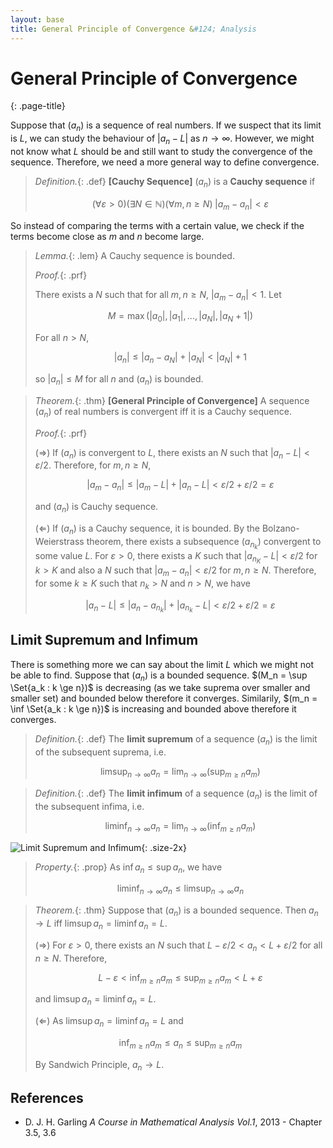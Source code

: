 ```yaml
---
layout: base
title: General Principle of Convergence &#124; Analysis
---
```


# General Principle of Convergence
{: .page-title}

Suppose that $(a_n)$ is a sequence of real numbers. If we suspect that its limit is $L$, we can study the behaviour of $\vert a_n - L \vert$ as $n \to \infty$.
However, we might not know what $L$ should be and still want to study the convergence of the sequence.
Therefore, we need a more general way to define convergence.

> *Definition.*{: .def}
> **[Cauchy Sequence]**
> $(a_n)$ is a **Cauchy sequence** if
>
> $$
  (\forall \varepsilon > 0)(\exists N \in \mathbb{N})(\forall m, n \ge N)\; |a_m - a_n| < \varepsilon
  $$

So instead of comparing the terms with a certain value, we check if the terms become close as $m$ and $n$ become large.

> *Lemma.*{: .lem}
> A Cauchy sequence is bounded.
>
> *Proof.*{: .prf}
>
> There exists a $N$ such that for all $m, n \ge N$, $\vert a_m - a_n \vert < 1$.
> Let
>
> $$
  M = \max(|a_0|, |a_1|, ..., |a_N|, |a_N + 1|)
  $$
>
> For all $n > N$,
>
> $$
  |a_n| \le |a_n - a_N| + |a_N| < |a_N| + 1
  $$
>
> so $\vert a_n \vert \le M$ for all $n$ and $(a_n)$ is bounded.

> *Theorem.*{: .thm}
> **[General Principle of Convergence]**
> A sequence $(a_n)$ of real numbers is convergent iff it is a Cauchy sequence.
>
> *Proof.*{: .prf}
>
> ($\Rightarrow$) If $(a_n)$ is convergent to $L$, there exists an $N$ such that $\vert a_n - L \vert < \varepsilon / 2$.
> Therefore, for $m, n \ge N$,
>
> $$
  |a_m - a_n| \le |a_m - L| + |a_n - L| < \varepsilon / 2 + \varepsilon / 2 = \varepsilon
  $$
>
> and $(a_n)$ is Cauchy sequence.
>
> ($\Leftarrow$) If $(a_n)$ is a Cauchy sequence, it is bounded.
> By the Bolzano-Weierstrass theorem, there exists a subsequence $(a_{n_k})$ convergent to some value $L$.
> For $\varepsilon > 0$, there exists a $K$ such that $\vert a_{n_K} - L \vert < \varepsilon / 2$ for $k > K$ and also a $N$ such that $\vert a_m - a_n \vert < \varepsilon / 2$ for $m, n \ge N$.
> Therefore, for some $k \ge K$ such that $n_k > N$ and $n > N$, we have
>
> $$
  |a_n - L| \le |a_n - a_{n_k}| + |a_{n_k} - L| < \varepsilon / 2 + \varepsilon / 2 = \varepsilon
  $$

## Limit Supremum and Infimum

There is something more we can say about the limit $L$ which we might not be able to find.
Suppose that $(a_n)$ is a bounded sequence.
$(M_n = \sup \Set{a_k : k \ge n})$ is decreasing (as we take suprema over smaller and smaller set) and bounded below therefore it converges.
Similarily, $(m_n = \inf \Set{a_k : k \ge n})$ is increasing and bounded above therefore it converges.

> *Definition.*{: .def}
> The **limit supremum** of a sequence $(a_n)$ is the limit of the subsequent suprema, i.e.
>
> $$
  \limsup_{n \to \infty} a_n = \lim_{n \to \infty} \left( \sup_{m \ge n} a_m \right)
  $$

> *Definition.*{: .def}
> The **limit infimum** of a sequence $(a_n)$ is the limit of the subsequent infima, i.e.
>
> $$
  \liminf_{n \to \infty} a_n = \lim_{n \to \infty} \left( \inf_{m \ge n} a_m \right)
  $$

![Limit Supremum and Infimum](https://upload.wikimedia.org/wikipedia/commons/d/d9/Lim_sup_example_5.png){: .size-2x}

> *Property.*{: .prop}
> As $\inf a_n \le \sup a_n$, we have
>
> $$
  \liminf_{n \to \infty} a_n \le \limsup_{n \to \infty} a_n
  $$

> *Theorem.*{: .thm}
> Suppose that $(a_n)$ is a bounded sequence. Then $a_n \to L$ iff $\limsup a_n = \liminf a_n = L$.
>
> ($\Rightarrow$) For $\varepsilon > 0$, there exists an $N$ such that $L - \varepsilon/2 < a_n < L + \varepsilon/2$ for all $n \ge N$.
> Therefore,
>
> $$
  L - \varepsilon < \inf_{m \ge n} a_m \le \sup_{m \ge n} a_m < L + \varepsilon
  $$
>
> and $\limsup a_n = \liminf a_n = L$.
>
> ($\Leftarrow$) As $\limsup a_n = \liminf a_n = L$ and
>
> $$
  \inf_{m \ge n} a_m \le a_n \le \sup_{m \ge n} a_m
  $$
>
> By Sandwich Principle, $a_n \to L$.

## References

* D. J. H. Garling _A Course in Mathematical Analysis Vol.1_, 2013 - Chapter 3.5, 3.6
